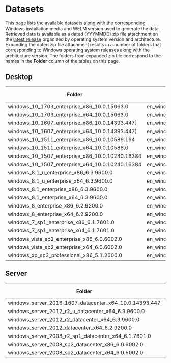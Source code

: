 # Datasets

This page lists the available datasets along with the corresponding Windows installation media and WELM version used to generate the data. Retrieved data is available as a dated (YYYMMDD) zip file attachment on the [latest release](https://github.com/iadgov/Windows-Event-Log-Messages/releases) organized by operating system version and architecture. Expanding the dated zip file attachment results in a number of folders that corresponding to Windows operating system releases along with the architecture version. The folders from expanded zip file correspond to the names in the **Folder** column of the tables on this page.

## Desktop
| Folder | Installation media | WELM version |
| --- | --- | --- |
| windows_10_1703_enterprise_x86_10.0.15063.0 | en_windows_10_enterprise_version_1703_updated_march_2017_x86_dvd_10188981.iso | 2.3.0.0 |
| windows_10_1703_enterprise_x64_10.0.15063.0 | en_windows_10_enterprise_version_1703_updated_march_2017_x64_dvd_10189290.iso | 2.3.0.0 |
| windows_10_1607_enterprise_x86_10.0.14393.447] | en_windows_10_enterprise_version_1607_updated_jan_2017_x86_dvd_9719039.iso | 2.3.0.0 |
| windows_10_1607_enterprise_x64_10.0.14393.447) | en_windows_10_enterprise_version_1607_updated_jan_2017_x64_dvd_9714415.iso | 2.3.0.0 |
| windows_10_1511_enterprise_x86_10.0.10586.164 | en_windows_10_enterprise_version_1511_updated_apr_2016_x86_dvd_8711709.iso | 2.3.0.0 |
| windows_10_1511_enterprise_x64_10.0.10586.0 | en_windows_10_enterprise_version_1511_updated_apr_2016_x64_dvd_8711771.iso | 2.3.0.0 |
| windows_10_1507_enterprise_x86_10.0.10240.16384 | en_windows_10_enterprise_version_1507_x86_dvd_6851156.iso | 2.3.0.0 |
| windows_10_1507_enterprise_x64_10.0.10240.16384 | en_windows_10_enterprise_version_1507_x64_dvd_6851151.iso | 2.3.0.0 |
| windows_8.1_u_enterprise_x86_6.3.9600.0 | en_windows_8.1_enterprise_with_update_x86_dvd_6050710.iso | 2.3.0.0 |
| windows_8.1_u_enterprise_x64_6.3.9600.0 | en_windows_8.1_enterprise_with_update_x64_dvd_6054382.iso | 2.3.0.0 |
| windows_8.1_enterprise_x86_6.3.9600.0 |en_windows_8_1_enterprise_x86_dvd_2972289.iso | 2.3.0.0 |
| windows_8.1_enterprise_x64_6.3.9600.0 | en_windows_8_1_enterprise_x64_dvd_2971902.iso | 2.3.0.0 |
| windows_8_enterprise_x86_6.2.9200.0 | en_windows_8_enterprise_x86_dvd_917587.iso | 2.3.0.0 |
| windows_8_enterprise_x64_6.2.9200.0| en_windows_8_enterprise_x64_dvd_917522.iso | 2.3.0.0 |
| windows_7_sp1_enterprise_x86_6.1.7601.0| en_windows_7_enterprise_with_sp1_x86_dvd_u_677710.iso | 2.3.0.0 |
| windows_7_sp1_enterprise_x64_6.1.7601.0 | en_windows_7_enterprise_with_sp1_x64_dvd_u_677651.iso | 2.3.0.0 |
| windows_vista_sp2_enterprise_x86_6.0.6002.0 | en_windows_vista_enterprise_sp2_x86_dvd_342329.iso | 2.3.0.0 |
| windows_vista_sp2_enterprise_x64_6.0.6002.0 | en_windows_vista_enterprise_sp2_x64_dvd_342332.iso | 2.3.0.0 |
| windows_xp_sp3_professional_x86_5.1.2600.0 | en_windows_xp_professional_with_service_pack_3_x86_cd_x14-80428.iso | 2.3.0.0 |

## Server
| Folder | Installation media | WELM version |
| --- | --- | --- |
| windows_server_2016_1607_datacenter_x64_10.0.14393.447 |en_windows_server_2016_x64_dvd_9718492.iso | 2.3.0.0 |
| windows_server_2012_r2_u_datacenter_x64_6.3.9600.0 | en_windows_server_2012_r2_vl_with_update_x64_dvd_6052766.iso  | 2.3.0.0 |
| windows_server_2012_r2_datacenter_x64_6.3.9600.0 | en_windows_server_2012_r2_vl_x64_dvd_3319595.iso | 2.3.0.0 |
| windows_server_2012_datacenter_x64_6.2.9200.0 | en_windows_server_2012_vl_x64_dvd_917758.iso | 2.3.0.0 |
| windows_server_2008_r2_sp1_datacenter_x64_6.1.7601.0 | en_windows_server_2008_r2_with_sp1_vl_build_x64_dvd_617403.iso | 2.3.0.0 |
| windows_server_2008_sp2_datacenter_x86_6.0.6002.0 | en_windows_server_2008_with_sp2_x86_dvd_342333.iso | 2.3.0.0 |
| windows_server_2008_sp2_datacenter_x64_6.0.6002.0 | en_windows_server_2008_with_sp2_x64_dvd_342336.iso | 2.3.0.0 |